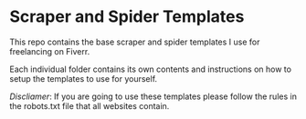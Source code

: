 # Scraper and Spider Templates

This repo contains the base scraper and spider templates I use
for freelancing on Fiverr.

Each individual folder contains its own contents and
instructions on how to setup the templates to use for
yourself.

*Discliamer*: If you are going to use these templates please 
follow the rules in the robots.txt file that all websites contain.
